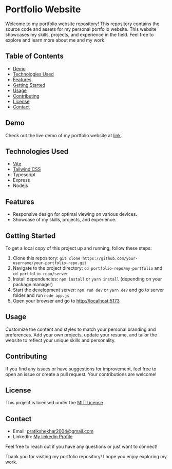 # Portfolio Website

Welcome to my portfolio website repository! This repository contains the source code and assets for my personal portfolio website. This website showcases my skills, projects, and experience in the field. Feel free to explore and learn more about me and my work.

## Table of Contents

- [Demo](#demo)
- [Technologies Used](#technologies-used)
- [Features](#features)
- [Getting Started](#getting-started)
- [Usage](#usage)
- [Contributing](#contributing)
- [License](#license)
- [Contact](#contact)

## Demo

Check out the live demo of my portfolio website at [link](https://www.pratikshekhar.in).

## Technologies Used

- [Vite](https://vitejs.dev/)
- [Tailwind CSS](https://tailwindcss.com/)
- Typescript
- Express
- Nodejs

## Features

- Responsive design for optimal viewing on various devices.
- Showcase of my skills, projects, and experience.

## Getting Started

To get a local copy of this project up and running, follow these steps:

1. Clone this repository: `git clone https://github.com/your-username/your-portfolio-repo.git`
2. Navigate to the project directory: `cd portfolio-repo/my-portfolio` and `cd portfolio-repo/server`
3. Install dependencies: `npm install` or `yarn install` (depending on your package manager)
4. Start the development server: `npm run dev` or `yarn dev` and go to server folder and run `node app.js`
5. Open your browser and go to [http://localhost:5173](http://localhost:5173)

## Usage

Customize the content and styles to match your personal branding and preferences. Add your own projects, update your resume, and tailor the website to reflect your unique skills and personality.

## Contributing

If you find any issues or have suggestions for improvement, feel free to open an issue or create a pull request. Your contributions are welcome!

## License

This project is licensed under the [MIT License](LICENSE).

## Contact

- Email: pratikshekhar2004@gmail.com  
- LinkedIn: [My linkedin Profile](www.linkedin.com/in/pratik-shekhar-dev)


Feel free to reach out if you have any questions or just want to connect!

Thank you for visiting my portfolio repository! I hope you enjoy exploring my work.
